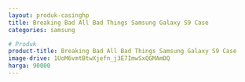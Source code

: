 ```yaml
---
layout: produk-casinghp
title: Breaking Bad All Bad Things Samsung Galaxy S9 Case
categories: samsung

# Produk
product-title: Breaking Bad All Bad Things Samsung Galaxy S9 Case
image-drive: 1UoM6vmtBtwXjefn_j3E7ImwSxQGMAmDQ
harga: 90000
---
```

